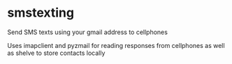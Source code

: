 # smstexting
Send SMS texts using your gmail address to cellphones

Uses imapclient and pyzmail for reading responses from cellphones as well as shelve to store contacts locally
